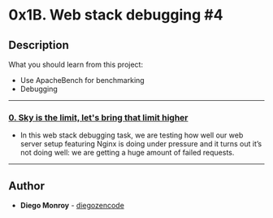 # 0x1B. Web stack debugging #4

## Description
What you should learn from this project:

* Use ApacheBench for benchmarking
* Debugging
---

### [0. Sky is the limit, let's bring that limit higher](./0-the_sky_is_the_limit_not.pp)
* In this web stack debugging task, we are testing how well our web server setup featuring Nginx is doing under pressure and it turns out it’s not doing well: we are getting a huge amount of failed requests. 

---

## Author
* **Diego Monroy** - [diegozencode](https://github.com/diegozencode)
